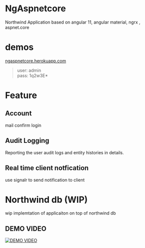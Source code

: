 # NgAspnetcore

Northwind Application based on angular 11, angular material, ngrx , aspnet.core

# demos

[ngaspnetcore.herokuapp.com](https://ngaspnetcore.herokuapp.com/)

> user: admin  
> pass: 1q2w3E*

# Feature

## Account
 mail confirm login 
## Audit Logging
Reporting the user audit logs and entity histories in details.

## Real time client notfication 
use signalr to send notification to client 
# Northwind db (WIP)
wip implemtation of applicaiton on top of northwind db 

## DEMO VIDEO
[![DEMO VIDEO](https://img.youtube.com/vi/kPEFqKevaDU/0.jpg)](https://www.youtube.com/watch?v=kPEFqKevaDU)

